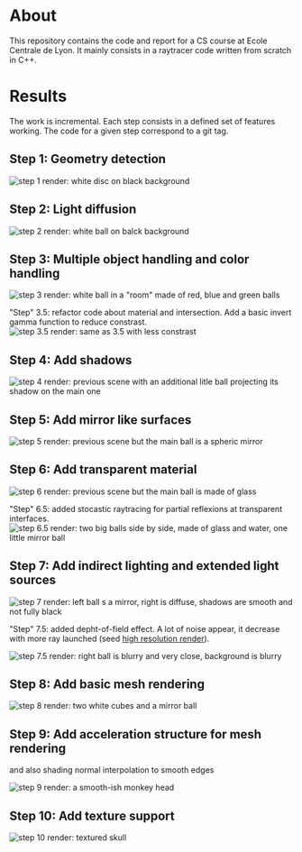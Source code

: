 # About

This repository contains the code and report for a CS course at Ecole Centrale de Lyon.
It mainly consists in a raytracer code written from scratch in C++.

# Results

The work is incremental. Each step consists in a defined set of features working.
The code for a given step correspond to a git tag.

## Step 1: Geometry detection

![step 1 render: white disc on black background](./result/step1.png)

## Step 2: Light diffusion

![step 2 render: white ball on balck background](./result/step2.png)

## Step 3: Multiple object handling and color handling

![step 3 render: white ball in a "room" made of red, blue and green balls](./result/step3.png)

"Step" 3.5: refactor code about material and intersection. Add a basic invert gamma function to reduce constrast.
![step 3.5 render: same as 3.5 with less constrast](./result/step3.5.png)

## Step 4: Add shadows

![step 4 render: previous scene with an additional litle ball projecting its shadow on the main one](./result/step4.png)

## Step 5: Add mirror like surfaces

![step 5 render: previous scene but the main ball is a spheric mirror](./result/step5.png)

## Step 6: Add transparent material

![step 6 render: previous scene but the main ball is made of glass](./result/step6.png)

"Step" 6.5: added stocastic raytracing for partial reflexions at transparent interfaces.
![step 6.5 render: two big balls side by side, made of glass and water, one little mirror ball](./result/step6.5.png)

## Step 7: Add indirect lighting and extended light sources

![step 7 render: left ball s a mirror, right is diffuse, shadows are smooth and not fully black](./result/step7.png)

"Step" 7.5: added depht-of-field effect. A lot of noise appear, it decrease with more ray launched (seed [high resolution render](./result/highres_3.png)).

![step 7.5 render: right ball is blurry and very close, background is blurry](./result/step7.5.png)

## Step 8: Add basic mesh rendering

![step 8 render: two white cubes and a mirror ball](./result/step8.png)

## Step 9: Add acceleration structure for mesh rendering

and also shading normal interpolation to smooth edges

![step 9 render: a smooth-ish monkey head](./result/step9.png)

## Step 10: Add texture support

![step 10 render: textured skull](./result/step10.png)
